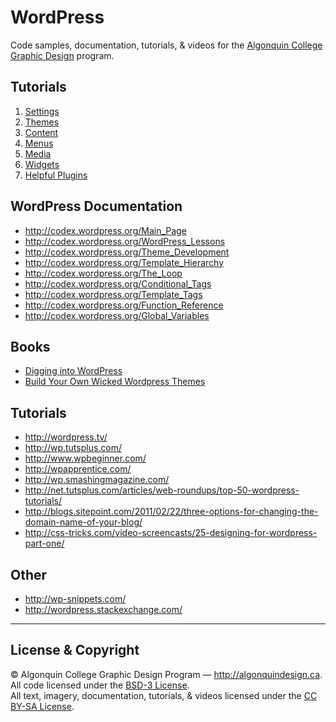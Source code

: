 # WordPress

Code samples, documentation, tutorials, & videos for the [Algonquin College Graphic Design](http://algonquindesign.ca) program.

## Tutorials

1. [Settings](settings.md)
2. [Themes](themes.md)
3. [Content](content.md)
4. [Menus](menus.md)
5. [Media](media.md)
6. [Widgets](widgets.md)
7. [Helpful Plugins](helpful-plugins.md)

## WordPress Documentation

- <http://codex.wordpress.org/Main_Page>
- <http://codex.wordpress.org/WordPress_Lessons>
- <http://codex.wordpress.org/Theme_Development>
- <http://codex.wordpress.org/Template_Hierarchy>
- <http://codex.wordpress.org/The_Loop>
- <http://codex.wordpress.org/Conditional_Tags>
- <http://codex.wordpress.org/Template_Tags>
- <http://codex.wordpress.org/Function_Reference>
- <http://codex.wordpress.org/Global_Variables>

## Books

- [Digging into WordPress](http://digwp.com/book/)
- [Build Your Own Wicked Wordpress Themes](http://www.amazon.ca/dp/0980455294/)

## Tutorials

- <http://wordpress.tv/>
- <http://wp.tutsplus.com/>
- <http://www.wpbeginner.com/>
- <http://wpapprentice.com/>
- <http://wp.smashingmagazine.com/>
- <http://net.tutsplus.com/articles/web-roundups/top-50-wordpress-tutorials/>
- <http://blogs.sitepoint.com/2011/02/22/three-options-for-changing-the-domain-name-of-your-blog/>
- <http://css-tricks.com/video-screencasts/25-designing-for-wordpress-part-one/>

## Other

- <http://wp-snippets.com/>
- <http://wordpress.stackexchange.com/>

---

## License & Copyright

© Algonquin College Graphic Design Program — <http://algonquindesign.ca>.	
All code licensed under the [BSD-3 License](LICENSE).	
All text, imagery, documentation, tutorials, & videos licensed under the [CC BY-SA License](http://creativecommons.org/licenses/by-sa/2.5/ca/deed.en_US).

